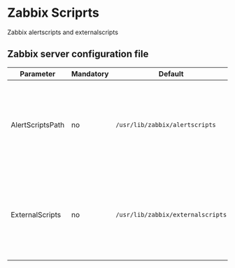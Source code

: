 # Zabbix Scriprts

Zabbix alertscripts and externalscripts

## Zabbix  server configuration file

Parameter |	Mandatory |	Default |	Description
----------|-----------|---------|------------
AlertScriptsPath | no | `/usr/lib/zabbix/alertscripts` | Location of custom alert scripts<br/>(depends on compile-time installation variable datadir).
ExternalScripts | no | `/usr/lib/zabbix/externalscripts` | Location of external scripts<br/>(depends on compile-time installation variable datadir).
